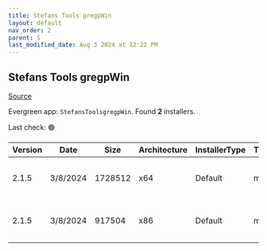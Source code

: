 ```yaml
---
title: Stefans Tools gregpWin
layout: default
nav_order: 2
parent: S
last_modified_date: Aug 3 2024 at 12:22 PM
---
```


## Stefans Tools gregpWin

[Source](https://tools.stefankueng.com/grepWin.html)

Evergreen app: `StefansToolsgregpWin`. Found **2** installers.

Last check: 🟢

| Version | Date     | Size    | Architecture | InstallerType | Type | URI                                                                                                                                                                          |
| ------- | -------- | ------- | ------------ | ------------- | ---- | ---------------------------------------------------------------------------------------------------------------------------------------------------------------------------- |
| 2.1.5   | 3/8/2024 | 1728512 | x64          | Default       | msi  | [https://github.com/stefankueng/grepWin/releases/download/2.1.5/grepWin-2.1.5-x64.msi](https://github.com/stefankueng/grepWin/releases/download/2.1.5/grepWin-2.1.5-x64.msi) |
| 2.1.5   | 3/8/2024 | 917504  | x86          | Default       | msi  | [https://github.com/stefankueng/grepWin/releases/download/2.1.5/grepWin-2.1.5.msi](https://github.com/stefankueng/grepWin/releases/download/2.1.5/grepWin-2.1.5.msi)         |
